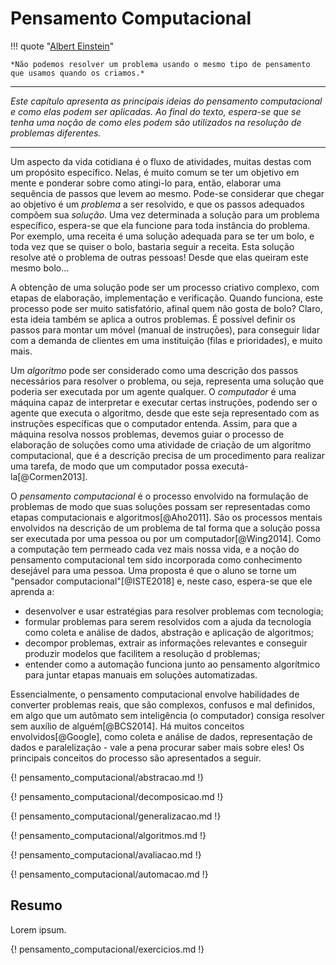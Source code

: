 # Pensamento Computacional

!!! quote "[Albert Einstein](https://pt.wikipedia.org/wiki/Albert_Einstein)"

    *Não podemos resolver um problema usando o mesmo tipo de pensamento que usamos quando os criamos.*

---

*Este capítulo apresenta as principais ideias do pensamento computacional e como elas podem ser aplicadas. Ao final do texto, espera-se que se tenha uma noção de como eles podem são utilizados na resolução de problemas diferentes.*

---

Um aspecto da vida cotidiana é o fluxo de atividades, muitas destas com um propósito específico. Nelas, é muito comum se ter um objetivo em mente e ponderar sobre como atingi-lo para, então, elaborar uma sequência de passos que levem ao mesmo. Pode-se considerar que chegar ao objetivo é um *problema* a ser resolvido, e que os passos adequados compõem sua *solução*. Uma vez determinada a solução para um problema específico, espera-se que ela funcione para toda instância do problema. Por exemplo, uma receita é uma solução adequada para se ter um bolo, e toda vez que se quiser o bolo, bastaria seguir a receita. Esta solução resolve até o problema de outras pessoas! Desde que elas queiram este mesmo bolo...

A obtenção de uma solução pode ser um processo criativo complexo, com etapas de elaboração, implementação e verificação. Quando funciona, este processo pode ser muito satisfatório, afinal quem não gosta de bolo? Claro, esta ideia também se aplica a outros problemas. É possível definir os passos para montar um móvel (manual de instruções), para conseguir lidar com a demanda de clientes em uma instituição (filas e prioridades), e muito mais.

Um *algoritmo* pode ser considerado como uma descrição dos passos necessários para resolver o problema, ou seja, representa uma solução que poderia ser executada por um agente qualquer. O *computador* é uma máquina capaz de interpretar e executar certas instruções, podendo ser o agente que executa o algoritmo, desde que este seja representado com as instruções específicas que o computador entenda. Assim, para que a máquina resolva nossos problemas, devemos guiar o processo de elaboração de soluções como uma atividade de criação de um algoritmo computacional, que é a descrição precisa de um procedimento para realizar uma tarefa, de modo que um computador possa executá-la[@Cormen2013].

O *pensamento computacional* é o processo envolvido na formulação de problemas de modo que suas soluções possam ser representadas como etapas computacionais e algoritmos[@Aho2011]. São os processos mentais envolvidos na descrição de um problema de tal forma que a solução possa ser executada por uma pessoa ou por um computador[@Wing2014]. Como a computação tem permeado cada vez mais nossa vida, e a noção do pensamento computacional tem sido incorporada como conhecimento desejável para uma pessoa. Uma proposta é que o aluno se torne um "pensador computacional"[@ISTE2018] e, neste caso, espera-se que ele aprenda a:

* desenvolver e usar estratégias para resolver problemas com tecnologia;
* formular problemas para serem resolvidos com a ajuda da tecnologia como coleta e análise de dados, abstração e aplicação de algoritmos;
* decompor problemas, extrair as informações relevantes e conseguir produzir modelos que facilitem a resolução d problemas;
* entender como a automação funciona junto ao pensamento algorítmico para juntar etapas manuais em soluções automatizadas.

Essencialmente, o pensamento computacional envolve habilidades de converter problemas reais, que são complexos, confusos e mal definidos, em algo que um autômato sem inteligência (o computador) consiga resolver sem auxílio de alguém[@BCS2014]. Há muitos conceitos envolvidos[@Google], como coleta e análise de dados, representação de dados e paralelização - vale a pena procurar saber mais sobre eles! Os principais conceitos do processo são apresentados a seguir.

{! pensamento_computacional/abstracao.md !}

{! pensamento_computacional/decomposicao.md !}

{! pensamento_computacional/generalizacao.md !}

{! pensamento_computacional/algoritmos.md !}

{! pensamento_computacional/avaliacao.md !}

{! pensamento_computacional/automacao.md !}

<h2>Resumo</h2>

Lorem ipsum.

{! pensamento_computacional/exercicios.md !}

<!-- https://www.iste.org/explore/computational-thinking
https://files.eric.ed.gov/fulltext/EJ1214682.pdf


markdown/pensamento_computacional/ciencia_da_computacao.md
 -->